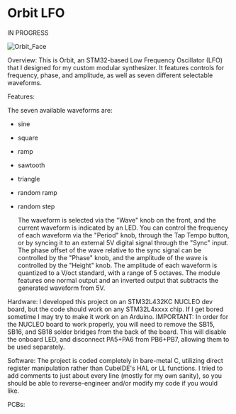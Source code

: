 # Orbit LFO

IN PROGRESS

![Orbit_Face](https://github.com/user-attachments/assets/19bf3e8d-ba15-47b2-9ec3-0fdd290280b1)

Overview:
	This is Orbit, an STM32-based Low Frequency Oscillator (LFO) that I designed for my custom modular 
synthesizer. It features controls for frequency, phase, and amplitude, as well as seven different selectable 
waveforms.

Features:

The seven available waveforms are:
- sine
- square
- ramp
- sawtooth
- triangle
- random ramp
- random step

	The waveform is selected via the "Wave" knob on the front, and the current waveform is indicated by an LED.
You can control the frequency of each waveform via the "Period" knob, through the Tap Tempo button, or by syncing it to an external 5V 
digital signal through the "Sync" input. The phase offset of the wave relative to the sync signal can be controlled by the
"Phase" knob, and the amplitude of the wave is controlled by the "Height" knob. The amplitude of each waveform is
quantized to a V/oct standard, with a range of 5 octaves. The module features one normal output and an inverted output that
subtracts the generated waveform from 5V.

Hardware:
	I developed this project on an STM32L432KC NUCLEO dev board, but the code should work on any STM32L4xxxx 
chip. If I get bored sometime I may try to make it work on an Arduino.
IMPORTANT: In order for the NUCLEO board to work properly, you will need to remove the SB15, SB16, and SB18 solder bridges
from the back of the board. This will disable the onboard LED, and disconnect PA5+PA6 from PB6+PB7, allowing them to be used
separately.
	
Software:
	The project is coded completely in bare-metal C, utilizing direct register manipulation rather than 
CubeIDE's HAL or LL functions. I tried to add comments to just about every line (mostly for my own sanity), 
so you should be able to reverse-engineer and/or modify my code if you would like.

PCBs:
	
	
